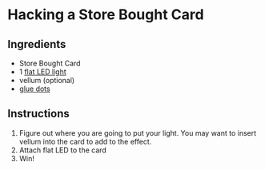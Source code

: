# Hacking a Store Bought Card

## Ingredients
* Store Bought Card
* 1 [flat LED light](http://www.extremeglow.com/store/p/27-Flat-Lights-2-Pack.aspx)
* vellum (optional)
* [glue dots](https://www.amazon.com/dp/B007TT00R8/)

## Instructions

1. Figure out where you are going to put your light. You may want to insert vellum into the card to add to the effect.
2. Attach flat LED to the card 
3. Win!
